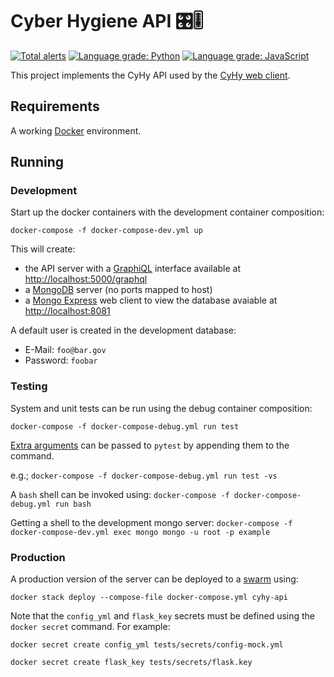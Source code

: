 # Cyber Hygiene API 🎛🎚

[![Total alerts](https://img.shields.io/lgtm/alerts/g/cisagov/cyhy-api.svg?logo=lgtm&logoWidth=18)](https://lgtm.com/projects/g/cisagov/cyhy-api/alerts/)
[![Language grade: Python](https://img.shields.io/lgtm/grade/python/g/cisagov/cyhy-api.svg?logo=lgtm&logoWidth=18)](https://lgtm.com/projects/g/cisagov/cyhy-api/context:python)
[![Language grade: JavaScript](https://img.shields.io/lgtm/grade/javascript/g/cisagov/cyhy-api.svg?logo=lgtm&logoWidth=18)](https://lgtm.com/projects/g/cisagov/cyhy-api/context:javascript)

This project implements the CyHy API used by the
[CyHy web client](https://github.com/cisagov/cyhy-web).

## Requirements

A working [Docker](https://docker.com) environment.

## Running

### Development

Start up the docker containers with the development container composition:

`docker-compose -f docker-compose-dev.yml up`

This will create:

- the API server with a [GraphiQL](https://github.com/graphql/graphiql) interface
available at [http://localhost:5000/graphql](http://localhost:5000/graphql)
- a [MongoDB](https://mongodb.com) server (no ports mapped to host)
- a [Mongo Express](https://github.com/mongo-express/mongo-express) web client
to view the database avaiable at [http://localhost:8081](http://localhost:8081)

A default user is created in the development database:

- E-Mail: `foo@bar.gov`
- Password: `foobar`

### Testing

System and unit tests can be run using the debug container composition:

`docker-compose -f docker-compose-debug.yml run test`

[Extra arguments](https://docs.pytest.org/en/latest/usage.html) can be passed to
`pytest` by appending them to the command.

e.g.; `docker-compose -f docker-compose-debug.yml run test -vs`

A `bash` shell can be invoked using:
`docker-compose -f docker-compose-debug.yml run bash`

Getting a shell to the development mongo server:
`docker-compose -f docker-compose-dev.yml exec mongo mongo -u root -p example`

### Production

A production version of the server can be deployed to a
[swarm](https://docs.docker.com/engine/swarm/stack-deploy/) using:

`docker stack deploy --compose-file docker-compose.yml cyhy-api`

Note that the `config_yml` and `flask_key` secrets must be defined using
the `docker secret` command.  For example:

`docker secret create config_yml tests/secrets/config-mock.yml`

`docker secret create flask_key tests/secrets/flask.key`
